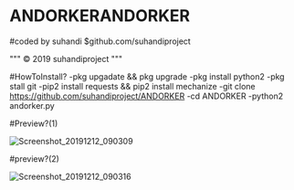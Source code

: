 # ANDORKERANDORKER
#coded by suhandi
$github.com/suhandiproject

 """ © 2019 suhandiproject """
 
 #HowToInstall?
 -pkg upgadate && pkg upgrade
 -pkg install python2
 -pkg stall git
 -pip2 install requests && pip2 install mechanize
 -git clone https://github.com/suhandiproject/ANDORKER
 -cd ANDORKER
 -python2 andorker.py
 
 #Preview?(1)
 
 ![Screenshot_20191212_090309](https://user-images.githubusercontent.com/53260744/70676303-56921680-1cbe-11ea-9a96-2e21ec302c1e.jpg)

#preview?(2)

![Screenshot_20191212_090316](https://user-images.githubusercontent.com/53260744/70676311-5bef6100-1cbe-11ea-9089-b527b8674629.jpg)
